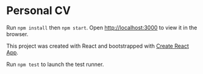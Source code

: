 # Personal CV

Run `npm install` then `npm start`. Open [http://localhost:3000](http://localhost:3000) to view it in the browser.

This project was created with React and bootstrapped with [Create React App](https://github.com/facebook/create-react-app).

Run `npm test` to launch the test runner.




